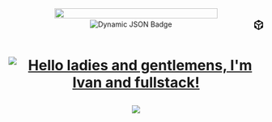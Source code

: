 <div id="header" align="center">
    <img src="https://media.giphy.com/media/0EXJD3zK8X49VX1nUB/giphy.gif" height="10%"  width="80%"/>
    <div id="badges">
        <!--     <img src="https://img.shields.io/badge/LinkedIn-blue?style=for-the-badge&logo=linkedin&logoColor=white" alt="LinkedIn Badge"/>
            <img src="https://img.shields.io/badge/YouTube-red?style=for-the-badge&logo=youtube&logoColor=white" alt="Youtube Badge"/>
            <img src="https://img.shields.io/badge/Twitter-blue?style=for-the-badge&logo=twitter&logoColor=white" alt="Twitter Badge"/> -->
            <img alt="Dynamic JSON Badge" src="https://img.shields.io/badge/dynamic/json"/>
        <!--  <img align="right" alt="Anurag Hazra | Twitter" width="21px" src="https://raw.githubusercontent.com/anuraghazra/anuraghazra/master/assets/twitter.svg" /> -->
        <a href="https://codesandbox.io/u/anuraghazra">
            <img align="right" alt="Anurag Hazra | CodeSandbox" width="20px" src="https://raw.githubusercontent.com/anuraghazra/anuraghazra/master/assets/codesandbox.svg"/>
        </a>
    </div>
    <img src="https://komarev.com/ghpvc/?username=CherkasIvan&style=flat-square&color=blue" alt=""/>
        <h1>
            <p align="center">
                <a href="https://github.com/CherkasIvan">
                    <img width="80%" alt="Hello ladies and gentlemens, I'm Ivan and fullstack!" src="./assets/gh-readme-header.png"/>
                </a>
            </p>
        </h1>
    <div id="main" align="center">
        <div>
            <p align="center" >
                <a href="https://www.codewars.com/users/Cherkas%20Ivan">
                <img src="https://github.r2v.ch/codewars?user=Cherkas%20Ivan" />
                </a>
            </p>
        </div>
    </div>
</div>

